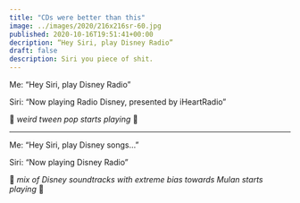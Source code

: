 ```yaml
---
title: "CDs were better than this"
image: ../images/2020/216x216sr-60.jpg
published: 2020-10-16T19:51:41+00:00
decription: “Hey Siri, play Disney Radio”
draft: false
description: Siri you piece of shit.
---
```


Me: “Hey Siri, play Disney Radio”

Siri: “Now playing Radio Disney, presented by iHeartRadio”

🎵 _weird tween pop starts playing_ 🎵

---

Me: “Hey Siri, play Disney songs…”

Siri: “Now playing Disney Radio”

🎵 _mix of Disney soundtracks with extreme bias towards Mulan starts playing_ 🎵
